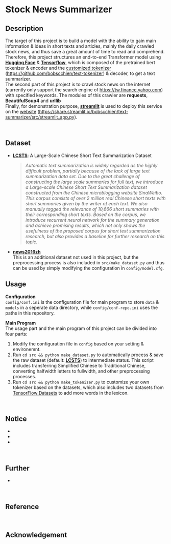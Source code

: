 # **Stock News Summarizer**

## **Description**
The target of this project is to build a model with the ability to gain main information & ideas in short texts and articles, mainly the daily crawled stock news, and thus save a great amount of time to read and comprehend. Therefore, this project structures an end-to-end Transformer model using [**Hugging Face**](https://huggingface.co/) & [**Tensorflow**](https://www.tensorflow.org/?hl=zh-tw), which is composed of the pretrained bert tokenizer & encoder and the [customized tokenizer](https://github.com/bobscchien/text-tokenizer) (https://github.com/bobscchien/text-tokenizer) & decoder, to get a text summarizer. <br>
The second part of this project is to crawl stock news on the internet (currently only support the search engine of https://tw.finance.yahoo.com) with specified keywords. The modules of this crawler are **requests**, **BeautifulSoup4** and **urllib** <br> 
Finally, for demonstration purpose, [**streamlit**](https://streamlit.io/) is used to deploy this service on the [website](https://share.streamlit.io/bobscchien/text-summarizer/src/streamlit_app.py) (https://share.streamlit.io/bobscchien/text-summarizer/src/streamlit_app.py).

<br>

## **Dataset**

* [**LCSTS**](http://icrc.hitsz.edu.cn/Article/show/139.html): A Large-Scale Chinese Short Text Summarization Dataset <br> 
  >  _Automatic text summarization is widely regarded as the highly difficult problem, partially because of the lack of large text summarization data set. Due to the great challenge of constructing the large scale summaries for full text, we introduce a Large-scale Chinese Short Text Summarization dataset constructed from the Chinese microblogging website SinaWeibo. This corpus consists of over 2 million real Chinese short texts with short summaries given by the writer of each text. We also manually tagged the relevance of 10,666 short summaries with their corresponding short texts. Based on the corpus, we introduce recurrent neural network for the summary generation and achieve promising results, which not only shows the usefulness of the proposed corpus for short text summarization research, but also provides a baseline for further research on this topic._

* [**news2016zh**](https://github.com/brightmart/nlp_chinese_corpus) <br>
  This is an additional dataset not used in this project, but the preprocessing process is also included in `src/make_dataset.py` and thus can be used by simply modifying the configuration in `config/model.cfg`.

## **Usage**
**Configuration** <br>
`config/conf.ini` is the configuration file for main program to store `data` & `models` in a seperate data directory, while `config/conf-repo.ini` uses the paths in this repository.<br>

**Main Program** <br>
The usage part and the main program of this project can be divided into four parts:
1. Modify the configuration file in `config` based on your setting & environemnt.
2. Run `cd src && python make_dataset.py` to automatically process & save the raw dataset (default: [**LCSTS**](http://icrc.hitsz.edu.cn/Article/show/139.html)) to intermediate status. This script includes transferring Simplified Chinese to Traditional Chinese, converting halfwidth letters to fullwidth, and other preprocessing processes. 
3. Run `cd src && python make_tokenizer.py` to customize your own tokenizer based on the datasets, which also includes two datasets from [TensorFlow Datasets](https://www.tensorflow.org/datasets/overview) to add more words in the lexicon.

<br>

## **Notice**
*  
* 
*  
  
<br>

## **Further**
* 

<br>

## **Reference**

<br>

## **Acknowledgement**

<br>
